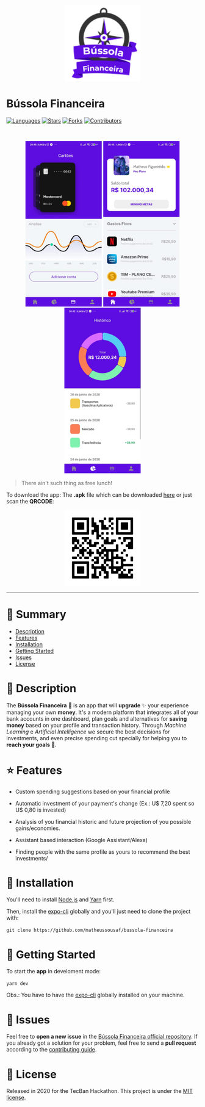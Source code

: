 <p align="center">
   <img src="./assets/images/logo.png" width="200"/>
</p>

# Bússola Financeira

<p align="center">
<div>

[![Languages](https://img.shields.io/github/languages/count/matheussousaf/bussola-financeira?color=5D0CE1&style=flat-square)](#)
[![Stars](https://img.shields.io/github/stars/matheussousaf/bussola-financeira?color=5D0CE1&style=flat-square)](https://github.com/matheussousaf/bussola-financeira/stargazers)
[![Forks](https://img.shields.io/github/forks/matheussousaf/bussola-financeira?color=5D0CE1&style=flat-square)](https://github.com/matheussousaf/bussola-financeira/network/members)
[![Contributors](https://img.shields.io/github/contributors/matheussousaf/bussola-financeira?color=5D0CE1&style=flat-square)](https://github.com/matheussousaf/bussola-financeira/graphs/contributors)

</div>

<br />
<div float="left">
<p align="center">
<img width="200px" left="30px" src="./docs/image1.jpeg"/>
<img width="200px" src="./docs/image2.jpeg"/>
<img width="200px" src="./docs/image3.jpeg"/>
</p>
</div>

> There ain't such thing as free lunch!

To download the app: The **.apk** file which can be downloaded [here](https://drive.google.com/drive/folders/17fbCnVLj_lAa8aUmqjZJllz1QEtCucrT?usp=sharing) or just scan the **QRCODE**:

<p align="center">
<img width="200px" src="./docs/qrcode.png"/>

---

# :pushpin: Summary

- [Description](#pencil-description)
- [Features](#rocket-features)
- [Installation](#construction_worker-installation)
- [Getting Started](#runner-getting-started)
- [Issues](#bug-issues)
- [License](#closed_book-license)

# :pencil: Description

The **Bússola Financeira** 🧭 is an app that will **upgrade** :sparkles: your experience managing your own **money**. It's a modern platform that integrates all of your bank accounts in one dashboard, plan goals and alternatives for **saving money** based on your profile and transaction history.  Through _Machine Learning_ e _Artificial Intelligence_ we secure the best decisions for investments, and even precise spending cut specially for helping you to **reach your goals** :dart:.

# :star: Features

- Custom spending suggestions based on your financial profile
- Automatic investment of your payment's change (Ex.: U\$ 7,20 spent so U\$ 0,80 is invested)

- Analysis of you financial historic and future projection of you possible gains/economies.
- Assistant based interaction (Google Assistant/Alexa)
- Finding people with the same profile as yours to recommend the best investments/

# :construction_worker: Installation

You'll need to install [Node.js](https://nodejs.org/en/download/) and [Yarn](https://yarnpkg.com/) first.

Then, install the [expo-cli](https://docs.expo.io/workflow/expo-cli) globally and you'll just need to clone the project with:

`git clone https://github.com/matheussousaf/bussola-financeira`

# :rocket: Getting Started

To start the **app** in develoment mode:

`yarn dev`

Obs.: You have to have the [expo-cli](https://docs.expo.io/workflow/expo-cli) globally installed on your machine.

# :bug: Issues

Feel free to **open a new issue** in the [Bússola Financeira official repository](https://github.com/matheussousaf/bussola-financeira). If you already got a solution for your problem, feel free to send a **pull request** according to the [contributing guide](https://github.com/matheussousaf/bussola-financeira/master/CONTRIBUTING.md).

# :closed_book: License

Released in 2020 for the TecBan Hackathon.
This project is under the [MIT license](https://github.com/https://github.com/matheussousaf/bussola-financeira/LICENSE).
